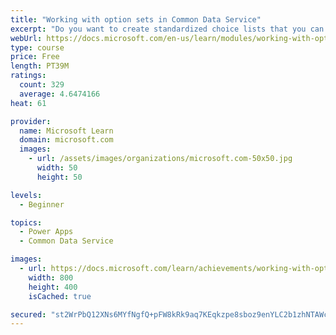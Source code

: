 ```yaml
---
title: "Working with option sets in Common Data Service"
excerpt: "Do you want to create standardized choice lists that you can use across all of your Power Apps?  This module will show you how to create new or use standard choice lists called option sets in Common Data Service."
webUrl: https://docs.microsoft.com/en-us/learn/modules/working-with-option-sets/
type: course
price: Free
length: PT39M
ratings:
  count: 329
  average: 4.6474166
heat: 61

provider:
  name: Microsoft Learn
  domain: microsoft.com
  images:
    - url: /assets/images/organizations/microsoft.com-50x50.jpg
      width: 50
      height: 50

levels:
  - Beginner

topics:
  - Power Apps
  - Common Data Service

images:
  - url: https://docs.microsoft.com/learn/achievements/working-with-option-sets-social.png
    width: 800
    height: 400
    isCached: true

secured: "st2WrPbQ12XNs6MYfNgfQ+pFW8kRk9aq7KEqkzpe8sboz9enYLC2b1zhNTAWcHTXi7lh3QO2QpvlKyeuKLiXBdVoAsmw+Y/M7+HBsXPRupw5030PulaRpTr4AsEZwwDPAVMOa1E++ehHE+X/dkVOtDAzyKjQ1KfMIy4OEHOBA0pbmIjqIW1Hl030IqtlIHeLCEL6Z9ak/DJbR3rsacWoE989YfU+EPmB2C+aa5PobUW98DSMBN7gvmybFxASCk9fGZudix213/eqxjIYLVkQ98a07FgnU4bcIaJerQgt3xMU/msAfs6IlKR8FH1+e1B8Xhi+P8hG57478cWCCQp6ElARovkSqh0Px8mCqEhg9wxvJg3Erm3F0tQ1cfYemxEQyE5sRCtFcxk1nzwHQYq1eQ==;naujMN2cn0vALxWkbwtpQw=="
---
```


